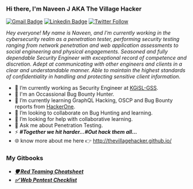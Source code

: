 ### Hi there, I'm Naveen J AKA The Village Hacker
[![Gmail Badge](https://img.shields.io/badge/-nvnj1998@gmail.com-c14438?style=flat-square&logo=Gmail&logoColor=white&link=mailto:nvnj1998@gmail.com)](mailto:nvnj1998@gmail.com)
[![Linkedin Badge](https://img.shields.io/badge/-naveenj-blue?style=flat-square&logo=Linkedin&logoColor=white&link=https://www.linkedin.com/in/naveen-jagadeesan/)](https://www.linkedin.com/in/naveen-jagadeesan/)
[![Twitter Follow](https://img.shields.io/twitter/follow/thevillagehackr?style=social)](https://twitter.com/thevillagehackr)

*Hey everyone! My name is Naveen, and I'm currently working in the cybersecurity realm as a penetration tester, performing security testing ranging from network penetration and web application assessments to social engineering and physical engagements. Seasoned and fully dependable Security Engineer with exceptional record of competence and discretion. Adept at communicating with other engineers and clients in a clear and understandable manner. Able to maintain the highest standards of confidentiality in handling and protecting sensitive client information.*

- 🔭 I’m currently working as Security Engineer at [KGiSL-GSS](https://www.kgisl.com/gss/).
- 🐞 I'm an Occassional Bug Bounty Hunter.
- 📖 I’m currently learning GraphQL Hacking, OSCP and Bug Bounty reports from [HackerOne](https://hackerone.com).
- 👯 I’m looking to collaborate on Bug Hunting and learning.
- 🤔 I’m looking for help with collaborative learning.
- 💬 Ask me about Penetration Testing.
- ⚡ ***#Together we hit harder...#Out hack them all...***
- 🌐 know more about me here 👉 http://thevillagehacker.github.io/
### My Gitbooks
- ***[🛡️ Red Teaming Cheatsheet](https://thevillagehacker.gitbook.io/red-teaming/)***
- ***[✅ Web Pentest Checklist](https://thevillagehacker.gitbook.io/web-pentest-checklist/)***
